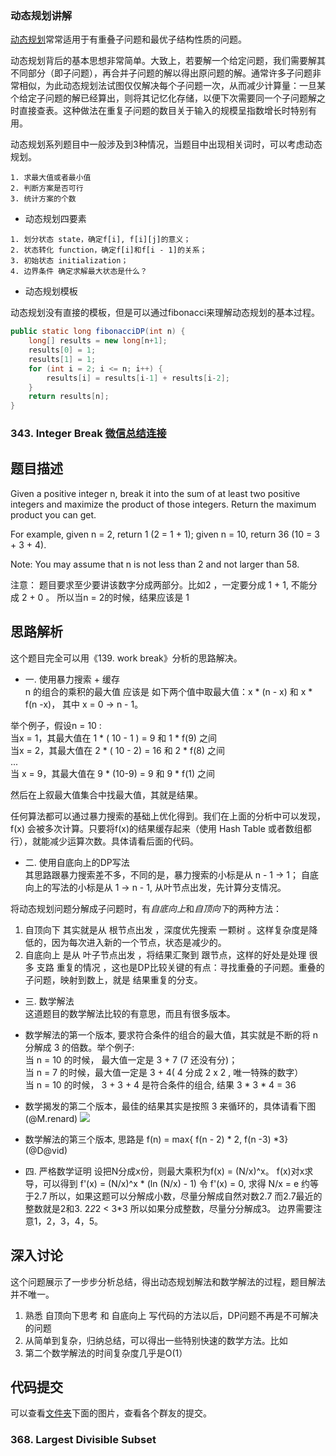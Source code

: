 ### 动态规划讲解
[动态规划](https://zh.wikipedia.org/wiki/%E5%8A%A8%E6%80%81%E8%A7%84%E5%88%92)常常适用于有重叠子问题和最优子结构性质的问题。

动态规划背后的基本思想非常简单。大致上，若要解一个给定问题，我们需要解其不同部分（即子问题），再合并子问题的解以得出原问题的解。通常许多子问题非常相似，为此动态规划法试图仅仅解决每个子问题一次，从而减少计算量：一旦某个给定子问题的解已经算出，则将其记忆化存储，以便下次需要同一个子问题解之时直接查表。这种做法在重复子问题的数目关于输入的规模呈指数增长时特别有用。

动态规划系列题目中一般涉及到3种情况，当题目中出现相关词时，可以考虑动态规划。

```
1. 求最大值或者最小值
2. 判断方案是否可行
3. 统计方案的个数
```
* 动态规划四要素

```
1. 划分状态 state，确定f[i], f[i][j]的意义；
2. 状态转化 function，确定f[i]和f[i - 1]的关系；
3. 初始状态 initialization；
4. 边界条件 确定求解最大状态是什么？
```

* 动态规划模板

动态规划没有直接的模板，但是可以通过fibonacci来理解动态规划的基本过程。

```java
public static long fibonacciDP(int n) {
    long[] results = new long[n+1];
    results[0] = 1;
    results[1] = 1;
    for (int i = 2; i <= n; i++) {
        results[i] = results[i-1] + results[i-2];
    }
    return results[n];
}
```

### 343. Integer Break [微信总结连接](https://mp.weixin.qq.com/s?__biz=MzAwMDk1MTUyNw==&mid=2247483903&idx=1&sn=7547ab490ba22d4a119eeb30e767b65f&chksm=9ae05477ad97dd6130b3d4b3f543545b4d2d7d5336e738fd6556c5fa3342fd5fc1e2ceea5772&scene=21#wechat_redirect)

题目描述
--
Given a positive integer n, break it into the sum of at least two positive integers and maximize the product of those integers. Return the maximum product you can get.

For example, given n = 2, return 1 (2 = 1 + 1); given n = 10, return 36 (10 = 3 + 3 + 4).

Note: You may assume that n is not less than 2 and not larger than 58.

注意： 题目要求至少要讲该数字分成两部分。比如2 ，一定要分成 1 + 1, 不能分成 2 + 0 。 所以当n = 2的时候，结果应该是 1 


思路解析
--
这个题目完全可以用《139. work break》分析的思路解决。

* 一. 使用暴力搜索 + 缓存	
n 的组合的乘积的最大值 应该是 如下两个值中取最大值：x * (n - x) 和  x * f(n -x)， 其中 x = 0 -> n - 1。 

举个例子，假设n = 10 :		
当x = 1，其最大值在 1 * ( 10 - 1 ) = 9  和  1 * f(9) 之间		
当x = 2，其最大值在 2 * ( 10 - 2) = 16  和  2 * f(8) 之间		
...			
当 x = 9，其最大值在 9 * (10-9) = 9 和 9 * f(1) 之间 	

然后在上叙最大值集合中找最大值，其就是结果。

任何算法都可以通过暴力搜索的基础上优化得到。我们在上面的分析中可以发现， f(x) 会被多次计算。只要将f(x)的结果缓存起来（使用 Hash Table 或者数组都行），就能减少运算次数。具体请看后面的代码。

* 二. 使用自底向上的DP写法	
其思路跟暴力搜索差不多，不同的是，暴力搜索的小标是从 n - 1 -> 1； 自底向上的写法的小标是从 1 -> n - 1,  从叶节点出发，先计算分支情况。

将动态规划问题分解成子问题时，有*自底向上*和*自顶向下*的两种方法：		
1.  自顶向下 其实就是从 根节点出发 ，深度优先搜索 一颗树 。这样复杂度是降低的，因为每次进入新的一个节点，状态是减少的。 		
2.  自底向上 是从 叶子节点出发 ，将结果汇聚到 跟节点，这样的好处是处理 很多 支路 重复的情况 ，这也是DP比较关键的有点：寻找重叠的子问题。重叠的子问题，映射到数上，就是 结果重复的分支。	

* 三. 数学解法		
这道题目的数学解法比较的有意思，而且有很多版本。

* 数学解法的第一个版本, 要求符合条件的组合的最大值，其实就是不断的将 n 分解成 3 的倍数。举个例子: 	
当 n = 10 的时候， 最大值一定是 3 + 7 (7 还没有分)；		
当 n = 7 的时候，最大值一定是 3 + 4( 4 分成 2 x 2 , 唯一特殊的数字）		
当 n = 10 的时候， 3 + 3 + 4  是符合条件的组合, 结果 3 * 3 * 4 =  36 
	
* 数学揭发的第二个版本，最佳的结果其实是按照 3 来循环的，具体请看下图 (@M.renard) ![](./images/image3.jpeg)

* 数学解法的第三个版本, 思路是 f(n) = max{ f(n - 2) * 2, f(n -3) *3} (@D@vid) 

* 四. 严格数学证明
 设把N分成x份，则最大乘积为f(x) = (N/x)^x。
 f(x)对x求导，可以得到
 f'(x) = (N/x)^x * (ln (N/x) - 1) 
 令  f'(x) = 0, 求得 N/x = e 约等于2.7
 所以，如果这题可以分解成小数，尽量分解成自然对数2.7
 而2.7最近的整数就是2和3.
 2*2*2 < 3*3
 所以如果分成整数，尽量分分解成3。
 边界需要注意1，2，3，4，5。

深入讨论
--
这个问题展示了一步步分析总结，得出动态规划解法和数学解法的过程，题目解法并不唯一。

1. 熟悉 自顶向下思考 和 自底向上 写代码的方法以后，DP问题不再是不可解决的问题
2. 从简单到复杂，归纳总结，可以得出一些特别快速的数学方法。比如
3. 第二个数学解法的时间复杂度几乎是O(1） 

代码提交
--
可以查看[文件夹](./images)下面的图片，查看各个群友的提交。


### 368. Largest Divisible Subset
